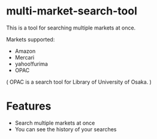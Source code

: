 # multi-market-search-tool

This is a tool for searching multiple markets at once.

Markets supported:
- Amazon
- Mercari
- yahoo!furima
- OPAC

( OPAC is a search tool for Library of University of Osaka. )

# Features
- Search multiple markets at once
- You can see the history of your searches